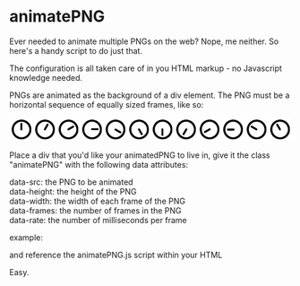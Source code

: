 # animatePNG

Ever needed to animate multiple PNGs on the web? Nope, me neither. So here's a handy script to do just that.

The configuration is all taken care of in you HTML markup - no Javascript knowledge needed.

PNGs are animated as the background of a div element. The PNG must be a horizontal sequence of equally sized frames, like so:

![example png](/img/animTest.png)


Place a div that you'd like your animatedPNG to live in, give it the class "animatePNG" with the following data attributes:

data-src: the PNG to be animated  
data-height: the height of the PNG  
data-width: the width of each frame of the PNG  
data-frames: the number of frames in the PNG  
data-rate: the number of milliseconds per frame   

example:
<div class="animatePNG" data-src="img/animTest.png" data-height="60" data-width="60" data-frames="12" data-rate="40"></div>

and reference the animatePNG.js script within your HTML
<script src="path/to/animatePNG.js"></script>

Easy.
